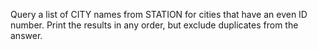 Query a list of CITY names from STATION for cities that have an even ID number. Print the results in any order, but exclude duplicates from the answer. 